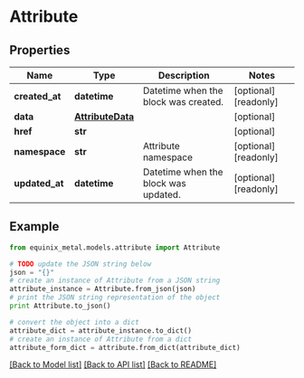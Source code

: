 # Attribute


## Properties
Name | Type | Description | Notes
------------ | ------------- | ------------- | -------------
**created_at** | **datetime** | Datetime when the block was created. | [optional] [readonly] 
**data** | [**AttributeData**](AttributeData.md) |  | [optional] 
**href** | **str** |  | [optional] 
**namespace** | **str** | Attribute namespace | [optional] [readonly] 
**updated_at** | **datetime** | Datetime when the block was updated. | [optional] [readonly] 

## Example

```python
from equinix_metal.models.attribute import Attribute

# TODO update the JSON string below
json = "{}"
# create an instance of Attribute from a JSON string
attribute_instance = Attribute.from_json(json)
# print the JSON string representation of the object
print Attribute.to_json()

# convert the object into a dict
attribute_dict = attribute_instance.to_dict()
# create an instance of Attribute from a dict
attribute_form_dict = attribute.from_dict(attribute_dict)
```
[[Back to Model list]](../README.md#documentation-for-models) [[Back to API list]](../README.md#documentation-for-api-endpoints) [[Back to README]](../README.md)


